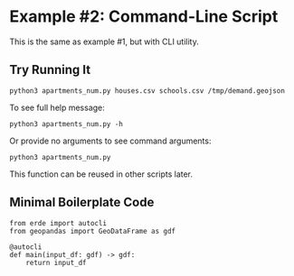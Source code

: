# Example #2: Command-Line Script

This is the same as example #1, but with CLI utility.

## Try Running It

	python3 apartments_num.py houses.csv schools.csv /tmp/demand.geojson

To see full help message:

	python3 apartments_num.py -h

Or provide no arguments to see command arguments:

	python3 apartments_num.py

This function can be reused in other scripts later.

## Minimal Boilerplate Code

	from erde import autocli
	from geopandas import GeoDataFrame as gdf

	@autocli
	def main(input_df: gdf) -> gdf:
		return input_df
